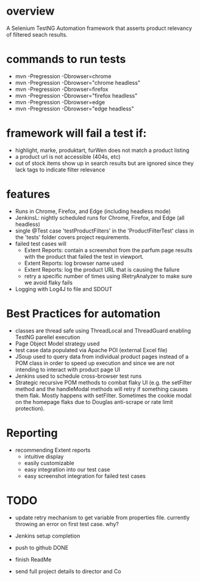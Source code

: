 # overview

A Selenium TestNG Automation framework that asserts product relevancy of filtered seach results.

# commands to run tests

- mvn -Pregression -Dbrowser=chrome
- mvn -Pregression -Dbrowser="chrome headless"
- mvn -Pregression -Dbrowser=firefox
- mvn -Pregression -Dbrowser="firefox headless"
- mvn -Pregression -Dbrowser=edge
- mvn -Pregression -Dbrowser="edge headless"

# framework will fail a test if:

- highlight, marke, produktart, furWen does not match a product listing
- a product url is not accessible (404s, etc)
- out of stock items show up in search results but are ignored since they lack tags to indicate filter relevance

# features

- Runs in Chrome, Firefox, and Edge (including headless mode)
- JenkinsL: nightly scheduled runs for Chrome, Firefox, and Edge (all headless)
- single @Test case 'testProductFilters' in the 'ProductFilterTest' class in the 'tests' folder covers project requirements.
- failed test cases will
  - Extent Reports: contain a screenshot from the parfum page results with the product that failed the test in viewport.
  - Extent Reports: log browser name used
  - Extent Reports: log the product URL that is causing the failure
  - retry a specific number of times using IRetryAnalyzer to make sure we avoid flaky fails
- Logging with Log4J to file and SDOUT

# Best Practices for automation

- classes are thread safe using ThreadLocal and ThreadGuard enabling TestNG parellel execution
- Page Object Model strategy used
- test case data populated via Apache POI (external Excel file)
- JSoup used to query data from individual product pages instead of a POM class in order to speed up execution and since we are not intending to interact with product page UI
- Jenkins used to schedule cross-browser test runs
- Strategic recursive POM methods to combat flaky UI (e.g. the setFilter method and the handleModal methods will retry if something causes them flak. Mostly happens with setFilter. Sometimes the cookie modal on the homepage flaks due to Douglas anti-scrape or rate limit protection).

# Reporting

- recommending Extent reports
  - intuitive display
  - easily customizable
  - easy integration into our test case
  - easy screenshot integration for failed test cases

# TODO

- update retry mechanism to get variable from properties file. currently throwing an error on first test case. why?
- Jenkins setup completion

- push to github DONE
- finish ReadMe
- send full project details to director and Co
